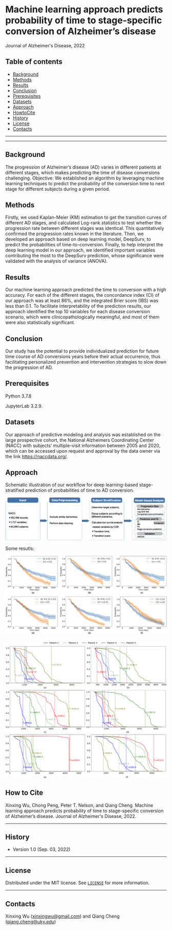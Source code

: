 # Machine learning approach predicts probability of time to stage-specific conversion of Alzheimer’s disease 

Journal of Alzheimer's Disease, 2022

## Table of contents
* [Background](#Background)
* [Methods](#Methods)
* [Results](#Results)
* [Conclusion](#Conclusion)
* [Prerequisites](#Prerequisites)
* [Datasets](#Datasets)
* [Approach](#approach)
* [HowtoCite](#HowtoCite)
* [History](#History)
* [License](#License)
* [Contacts](#Contacts)

---
---

## Background

The progression of Alzheimer’s disease (AD) varies in different patients at different stages, which makes predicting the time of disease conversions challenging. 
Objective: We established an algorithm by leveraging machine learning techniques to predict the probability of the conversion time to next stage for different subjects during a given period.

## Methods

Firstly, we used Kaplan-Meier (KM) estimation to get the transition curves of different AD stages, and calculated Log-rank statistics to test whether the progression rate between different stages was identical. This quantitatively confirmed the progression rates known in the literature. Then, we developed an approach based on deep learning model, DeepSurv, to predict the probabilities of time-to-conversion. Finally, to help interpret the deep learning model in our approach, we identified important variables contributing the most to the DeepSurv prediction, whose significance were validated with the analysis of variance (ANOVA).

## Results

Our machine learning approach predicted the time to conversion with a high accuracy. For each of the different stages, the concordance index (CI) of our approach was at least 86%, and the integrated Brier score (IBS) was less than 0.1. To facilitate interpretability of the prediction results, our approach identified the top 10 variables for each disease conversion scenario, which were clinicopathologically meaningful, and most of them were also statistically significant.

## Conclusion

Our study has the potential to provide individualized prediction for future time course of AD conversions years before their actual occurrence, thus facilitating personalized prevention and intervention strategies to slow down the progression of AD.


## Prerequisites

Python 3.7.8

JupyterLab 3.2.9.

## Datasets

Our approach of predictive modeling and analysis was established on the large prospective cohort, the National Alzheimers Coordinating Center (NACC) with subjects’ multiple-visit information between 2005 and 2020, which can be accessed upon request and approval by the data owner via the link https://naccdata.org/.

## Approach

Schematic illustration of our workflow for deep learning-based stage-stratified prediction of probabilities of time to AD conversion.

![Fig1](./img/Fig1.jpg)

Some resutls:

![Fig1](./img/Fig2.jpg)

![Fig1](./img/Fig3.jpg)


## How to Cite

Xinxing Wu, Chong Peng, Peter T. Nelson, and Qiang Cheng. Machine learning approach predicts probability of time to stage-specific conversion of Alzheimer’s disease. Journal of Alzheimer's Disease, 2022.

---
## History

* Version 1.0 (Sep. 03, 2022)



---
## License

Distributed under the MIT license. See [``LICENSE``](https://github.com/xinxingwu-uk/AD_Survival/blob/main/LICENSE) for more information.


---

## Contacts

Xinxing Wu (xinxingwu@gmail.com) and Qiang Cheng (qiang.cheng@uky.edu)

